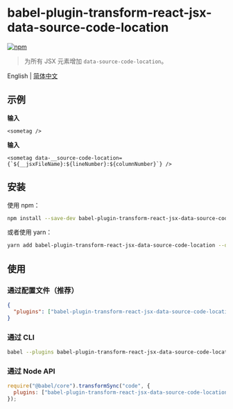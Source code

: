 # babel-plugin-transform-react-jsx-data-source-code-location

[![npm](https://img.shields.io/npm/v/babel-plugin-transform-react-jsx-data-source-code-location)](https://www.npmjs.com/package/babel-plugin-transform-react-jsx-data-source-code-location)

> 为所有 JSX 元素增加 `data-source-code-location`。

English | [简体中文](./README.zh-CN.md)

## 示例

**输入**

```
<sometag />
```

**输入**

```
<sometag data-__source-code-location={`${__jsxFileName}:${lineNumber}:${columnNumber}`} />
```

## 安装

使用 npm：

```sh
npm install --save-dev babel-plugin-transform-react-jsx-data-source-code-location
```

或者使用 yarn：

```sh
yarn add babel-plugin-transform-react-jsx-data-source-code-location --dev
```

## 使用

### 通过配置文件（推荐）

```json title="babel.config.json"
{
  "plugins": ["babel-plugin-transform-react-jsx-data-source-code-location"]
}
```

### 通过 CLI

```sh
babel --plugins babel-plugin-transform-react-jsx-data-source-code-location script.js
```

### 通过 Node API

```js
require("@babel/core").transformSync("code", {
  plugins: ["babel-plugin-transform-react-jsx-data-source-code-location"],
});
```
